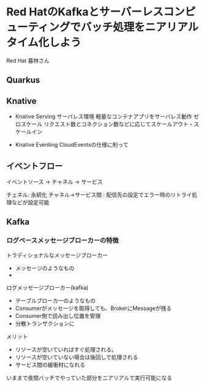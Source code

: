 # Red HatのKafkaとサーバーレスコンピューティングでバッチ処理をニアリアルタイム化しよう
Red Hat 暮林さん


## Quarkus

## Knative

 - Knative Serving
    サーバレス環境
    軽量なコンテナアプリをサーバレス動作
    ゼロスケール
    リクエスト数とコネクション数などに応じてスケールアウト・スケールイン

 - Knative Eventing
    CloudEventsの仕様に則って

## イベントフロー
イベントソース -> チャネル -> サービス

チェネル: 永続化
チャネル->サービス間 : 配信先の設定でエラー時のリトライ処理などが設定可能

## Kafka

### ログベースメッセージブローカーの特徴

トラディショナルなメッセージブローカー
 - メッセージのようなもの
 - 

ログメッセージブローカー(kafka)
 - テーブルブローカーのようなもの
 - Consumerがメッセージを取得しても、BrokerにMessageが残る
 - Consumer側で読み出し位置を管理
 - 分散トランザクションに


メリット
 - リソースが空いていればすぐ処理される。
 - リソースが空いていない場合は後回しで処理される
 - サービス間の緩衝材になれる

いままで夜間バッチでやっていた部分をニアリアルで実行可能になる




